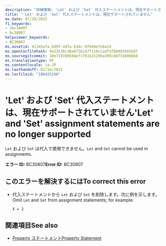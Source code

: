 ```yaml
---
description: "詳細情報: 'Let' および 'Set' 代入ステートメントは、現在サポートされていません"
title: "'Let' および 'Set' 代入ステートメントは、現在サポートされていません"
ms.date: 07/20/2015
f1_keywords:
- vbc30807
- bc30807
helpviewer_keywords:
- BC30807
ms.assetid: 41345efa-0d9f-4dfa-b16c-0f649efe8e24
ms.openlocfilehash: 9a32536cd0a673b147f116ccadfdf80d03565b0f
ms.sourcegitcommit: 10e719780594efc781b15295e499c66f316068b8
ms.translationtype: HT
ms.contentlocale: ja-JP
ms.lasthandoff: 02/14/2021
ms.locfileid: "100425296"
---
```

# <a name="let-and-set-assignment-statements-are-no-longer-supported"></a><span data-ttu-id="ad5d9-103">'Let' および 'Set' 代入ステートメントは、現在サポートされていません</span><span class="sxs-lookup"><span data-stu-id="ad5d9-103">'Let' and 'Set' assignment statements are no longer supported</span></span>

<span data-ttu-id="ad5d9-104">`Let` および `Set` は代入で使用できません。</span><span class="sxs-lookup"><span data-stu-id="ad5d9-104">`Let` and `Set` cannot be used in assignments.</span></span>  
  
 <span data-ttu-id="ad5d9-105">**エラー ID:** BC30807</span><span class="sxs-lookup"><span data-stu-id="ad5d9-105">**Error ID:** BC30807</span></span>  
  
## <a name="to-correct-this-error"></a><span data-ttu-id="ad5d9-106">このエラーを解決するには</span><span class="sxs-lookup"><span data-stu-id="ad5d9-106">To correct this error</span></span>  
  
- <span data-ttu-id="ad5d9-107">代入ステートメントから `Let` および `Set` を削除します。次に例を示します。</span><span class="sxs-lookup"><span data-stu-id="ad5d9-107">Omit `Let` and `Set` from assignment statements; for example:</span></span>  
  
     `X = 2`  
  
## <a name="see-also"></a><span data-ttu-id="ad5d9-108">関連項目</span><span class="sxs-lookup"><span data-stu-id="ad5d9-108">See also</span></span>

- [<span data-ttu-id="ad5d9-109">Property ステートメント</span><span class="sxs-lookup"><span data-stu-id="ad5d9-109">Property Statement</span></span>](../language-reference/statements/property-statement.md)
